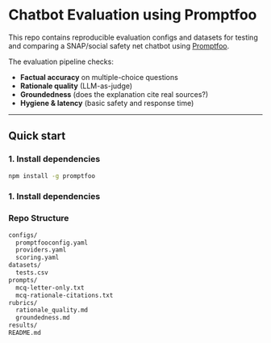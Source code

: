 # Chatbot Evaluation using Promptfoo

This repo contains reproducible evaluation configs and datasets for testing and comparing a SNAP/social safety net chatbot using [Promptfoo](https://promptfoo.dev/).

The evaluation pipeline checks:
- **Factual accuracy** on multiple-choice questions
- **Rationale quality** (LLM-as-judge)
- **Groundedness** (does the explanation cite real sources?)
- **Hygiene & latency** (basic safety and response time)

---

## Quick start

### 1. Install dependencies
```bash
npm install -g promptfoo
```

### 1. Install dependencies

### Repo Structure
```bash
configs/
  promptfooconfig.yaml    
  providers.yaml          
  scoring.yaml            
datasets/
  tests.csv              
prompts/
  mcq-letter-only.txt    
  mcq-rationale-citations.txt 
rubrics/
  rationale_quality.md 
  groundedness.md              
results/                
README.md 
```

